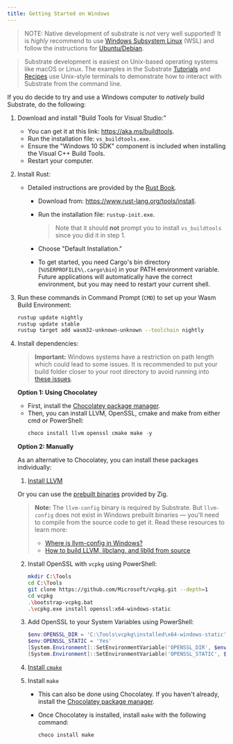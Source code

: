 ```yaml
---
title: Getting Started on Windows
---
```


> NOTE: Native development of substrate is _not_ very well supported! It is _highly_ recommend to
> use [Windows Subsystem Linux](https://docs.microsoft.com/en-us/windows/wsl/install-win10) (WSL)
> and follow the instructions for [Ubuntu/Debian](index#ubuntudebian). 

> Substrate development is easiest on Unix-based operating systems like macOS or Linux. The examples
in the Substrate [Tutorials](../../../../tutorials) and [Recipes](https://substrate.dev/recipes/)
use Unix-style terminals to demonstrate how to interact with Substrate from the command line.

If you do decide to try and use a Windows computer to _natively_ build Substrate, do the following:

1. Download and install "Build Tools for Visual Studio:"

   - You can get it at this link: https://aka.ms/buildtools.
   - Run the installation file: `vs_buildtools.exe`.
   - Ensure the "Windows 10 SDK" component is included when installing the Visual C++ Build Tools.
   - Restart your computer.

2. Install Rust:

   - Detailed instructions are provided by the
     [Rust Book](https://doc.rust-lang.org/book/ch01-01-installation.html#installing-rustup-on-windows).

     - Download from: https://www.rust-lang.org/tools/install.
     - Run the installation file: `rustup-init.exe`.

       > Note that it should **not** prompt you to install `vs_buildtools` since you did it in
       > step 1.

     - Choose "Default Installation."
     - To get started, you need Cargo's bin directory (`%USERPROFILE%\.cargo\bin`) in your PATH
       environment variable. Future applications will automatically have the correct environment,
       but you may need to restart your current shell.

3. Run these commands in Command Prompt (`CMD`) to set up your Wasm Build Environment:

   ```bash
   rustup update nightly
   rustup update stable
   rustup target add wasm32-unknown-unknown --toolchain nightly
   ```

4. Install dependencies:
   
   > **Important:** Windows systems have a restriction on path length which could lead to some issues. It is 
   recommended to put your build folder closer to your root directory to avoid running into
   [these issues](https://github.com/substrate-developer-hub/substrate-node-template/issues/185).

   **Option 1: Using Chocolatey**

   - First, install the [Chocolatey package manager](https://community.chocolatey.org/courses/installation/installing).
   - Then, you can install LLVM, OpenSSL, cmake and make from either cmd or PowerShell:
      ```powershell
      choco install llvm openssl cmake make -y
      ```

   **Option 2: Manually**

   As an alternative to Chocolatey, you can install these packages individually:
     1. [Install LLVM](https://releases.llvm.org/download.html)

      Or you can use the [prebuilt binaries](https://github.com/ziglang/zig/wiki/Building-Zig-on-Windows#option-2-using-cmake-and-microsoft-visual-studio) provided by Zig.
      
      > **Note:** The `llvm-config` binary is required by Substrate. But `llvm-config` does not exist in Windows prebuilt binaries &mdash; you'll need to compile from the source code to get it. Read these resources to learn more:
      > - [Where is llvm-config in Windows?](https://stackoverflow.com/questions/17096804/where-is-llvm-config-in-windows)
      > - [How to build LLVM, libclang, and liblld from source](https://github.com/ziglang/zig/wiki/How-to-build-LLVM,-libclang,-and-liblld-from-source#windows)

     2. Install OpenSSL with `vcpkg` using PowerShell:

        ```bash
        mkdir C:\Tools
        cd C:\Tools
        git clone https://github.com/Microsoft/vcpkg.git --depth=1
        cd vcpkg
        .\bootstrap-vcpkg.bat
        .\vcpkg.exe install openssl:x64-windows-static
        ```

     3. Add OpenSSL to your System Variables using PowerShell:

        ```powershell
        $env:OPENSSL_DIR = 'C:\Tools\vcpkg\installed\x64-windows-static'
        $env:OPENSSL_STATIC = 'Yes'
        [System.Environment]::SetEnvironmentVariable('OPENSSL_DIR', $env:OPENSSL_DIR, [System.EnvironmentVariableTarget]::User)
        [System.Environment]::SetEnvironmentVariable('OPENSSL_STATIC', $env:OPENSSL_STATIC, [System.EnvironmentVariableTarget]::User)
        ```

     4. [Install `cmake`](https://cmake.org/download/)

     5.  Install `make`
         - This can also be done using Chocolatey. If you haven't already, install the [Chocolatey package manager](https://chocolatey.org/install).
         - Once Chocolatey is installed, install `make` with the following command:

           ```powershell
           choco install make
           ```
